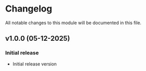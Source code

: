 # Changelog

All notable changes to this module will be documented in this file.

## v1.0.0 (05-12-2025)

### Initial release
* Initial release version

